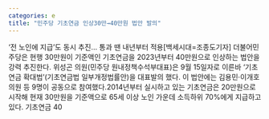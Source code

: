 ```yaml
---
categories: e
title: "민주당 기초연금 인상30만→40만원 법안 발의"
---
```

‘전 노인에 지급’도 동시 추진… 통과 땐 내년부터 적용[백세시대=조종도기자] 더불어민주당은 현행 30만원이 기준액인 기초연금을 2023년부터 40만원으로 인상하는 법안을 강력 추진한다. 위성곤 의원(민주당 원내정책수석부대표)은 9월 15일자로 이른바 ‘기초연금 확대법’(기초연금법 일부개정법률안)을 대표발의 했다. 이 법안에는 김용민‧이개호 의원 등 9명이 공동으로 참여했다.2014년부터 실시하고 있는 기초연금은 20만원으로 시작해 현재 30만원을 기준액으로 65세 이상 노인 가운데 소득하위 70%에게 지급하고 있다. 기초연금 40
